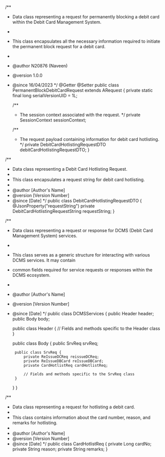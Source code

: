 /**
 * Data class representing a request for permanently blocking a debit card within the Debit Card Management System.
 *
 * This class encapsulates all the necessary information required to initiate the permanent block request for a debit card.
 *
 * @author N20876 (Naveen)
 * @version 1.0.0
 * @since 16/04/2023
 */
@Getter
@Setter
public class PermanentBlockDebitCardRequest extends ARequest {
    private static final long serialVersionUID = 1L;
    
    /**
     * The session context associated with the request.
     */
    private SessionContext sessionContext;
    
    /**
     * The request payload containing information for debit card hotlisting.
     */
    private DebitCardHotlistingRequestDTO debitCardHotlistingRequestDTO;
}



/**
 * Data class representing a Debit Card Hotlisting Request.
 *
 * This class encapsulates a request string for debit card hotlisting.
 *
 * @author [Author's Name]
 * @version [Version Number]
 * @since [Date]
 */
public class DebitCardHotlistingRequestDTO {
    @JsonProperty("requestString")
    private DebitCardHotlistingRequestString requestString;
}




/**
 * Data class representing a request or response for DCMS (Debit Card Management System) services.
 *
 * This class serves as a generic structure for interacting with various DCMS services. It may contain
 * common fields required for service requests or responses within the DCMS ecosystem.
 *
 * @author [Author's Name]
 * @version [Version Number]
 * @since [Date]
 */
public class DCMSServices {
    public Header header;
    public Body body;

    public class Header {
        // Fields and methods specific to the Header class
    }

    public class Body {
        public SrvReq srvReq;

        public class SrvReq {
            private ReIssueDCReq reissueDCReq;
            private ReIssueDBCard reIssueDBCard;
            private CardHotlistReq cardHotlistReq;

            // Fields and methods specific to the SrvReq class
        }
    }
}



/**
 * Data class representing a request for hotlisting a debit card.
 *
 * This class contains information about the card number, reason, and remarks for hotlisting.
 *
 * @author [Author's Name]
 * @version [Version Number]
 * @since [Date]
 */
public class CardHotlistReq {
    private Long cardNo;
    private String reason;
    private String remarks;
}


